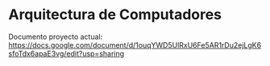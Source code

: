 # Arquitectura de Computadores
Documento proyecto actual:
https://docs.google.com/document/d/1ouqYWD5UlRxU6Fe5AR1rDu2ejLgK6sfoTdx6apaE3vg/edit?usp=sharing

